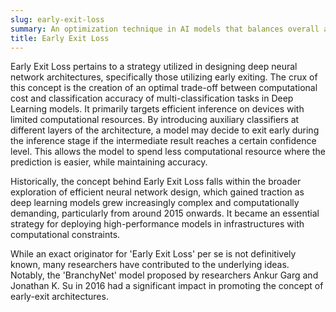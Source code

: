 ```yaml
---
slug: early-exit-loss
summary: An optimization technique in AI models that balances overall accuracy and computational efficiency.
title: Early Exit Loss
---
```


Early Exit Loss pertains to a strategy utilized in designing deep neural network architectures, specifically those utilizing early exiting. The crux of this concept is the creation of an optimal trade-off between computational cost and classification accuracy of multi-classification tasks in Deep Learning models. It primarily targets efficient inference on devices with limited computational resources. By introducing auxiliary classifiers at different layers of the architecture, a model may decide to exit early during the inference stage if the intermediate result reaches a certain confidence level. This allows the model to spend less computational resource where the prediction is easier, while maintaining accuracy.

Historically, the concept behind Early Exit Loss falls within the broader exploration of efficient neural network design, which gained traction as deep learning models grew increasingly complex and computationally demanding, particularly from around 2015 onwards. It became an essential strategy for deploying high-performance models in infrastructures with computational constraints.

While an exact originator for 'Early Exit Loss' per se is not definitively known, many researchers have contributed to the underlying ideas. Notably, the 'BranchyNet' model proposed by researchers Ankur Garg and Jonathan K. Su in 2016 had a significant impact in promoting the concept of early-exit architectures.